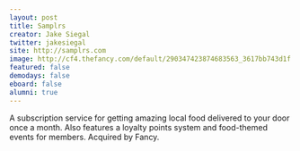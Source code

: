 ```yaml
---
layout: post
title: Samplrs
creator: Jake Siegal
twitter: jakesiegal
site: http://samplrs.com
image: http://cf4.thefancy.com/default/290347423874683563_3617bb743d1f.jpeg
featured: false
demodays: false
eboard: false
alumni: true
---
```

A subscription service for getting amazing local food delivered to your door once a month. Also features a loyalty points system and food-themed events for members. Acquired by Fancy.